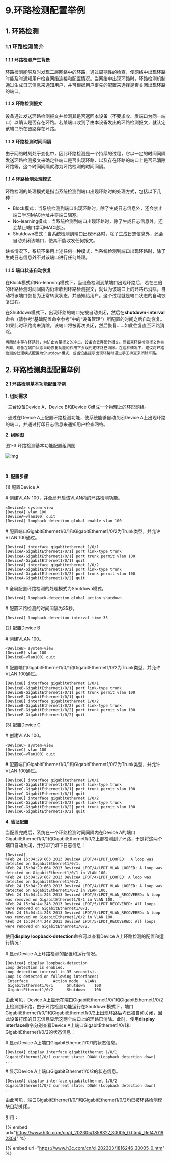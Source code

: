 # 9.环路检测配置举例

## 1. 环路检测

### 1.1 环路检测简介

#### 1.1.1 环路检测产生背景

环路检测能够及时发现二层网络中的环路，通过周期性的检查，使网络中出现环路时能及时通知用户检查网络连接和配置情况。当网络中出现环路时，环路检测机制通过生成日志信息来通知用户，并可根据用户事先的配置来选择是否关闭出现环路的端口。

#### 1.1.2 环路检测报文

设备通过发送环路检测报文并检测其是否返回本设备（不要求收、发端口为同一端口）以确认是否存在环路。若某端口收到了由本设备发出的环路检测报文，就认定该端口所在链路存在环路。

#### 1.1.3 环路检测时间间隔

由于网络时刻处于变化中，因此环路检测是一个持续的过程，它以一定的时间间隔发送环路检测报文来确定各端口是否出现环路、以及存在环路的端口上是否已消除环路等，这个时间间隔就称为环路检测的时间间隔。

#### 1.1.4 环路检测处理模式

环路检测的处理模式是指当系统检测到端口出现环路时的处理方式，包括以下几种：

* Block模式：当系统检测到端口出现环路时，除了生成日志信息外，还会禁止端口学习MAC地址并将端口阻塞。
* No-learning模式：当系统检测到端口出现环路时，除了生成日志信息外，还会禁止端口学习MAC地址。
* Shutdown模式：当系统检测到端口出现环路时，除了生成日志信息外，还会自动关闭该端口，使其不能收发任何报文。

缺省情况下，系统不采用上述任何一种模式，当系统检测到端口出现环路时，除了生成日志信息外不对该端口进行任何处理。

#### 1.1.5 端口状态自动恢复

在Block模式和No-learning模式下，当设备检测到某端口出现环路后，若在三倍的环路检测时间间隔内仍未收到环路检测报文，就认为该端口上的环路已消除，自动将该端口恢复为正常转发状态，并通知给用户。这个过程就是端口状态的自动恢复过程。

在Shutdown模式下，出现环路的端口先被自动关闭，然后在**shutdown-interval**命令（请参考“基础配置命令参考”中的“设备管理”）所配置的时间之后自动恢复。如果此时环路尚未消除，该端口将被再次关闭，然后恢复……如此往复直至环路消除。

```
当网络中存在环路时，为防止大量报文的冲击，设备会丢弃部分报文。而如果环路检测报文也被丢弃，设备在端口状态自动恢复功能的作用下会误判定环路已消除。在这种情况下，建议将环路检测的处理模式配置为Shutdown模式，或当设备提示出现环路时通过手工排查来消除环路。
```

## 2. 环路检测典型配置举例

#### 2.1 环路检测基本功能配置举例

**1. 组网需求**

· 三台设备Device A、Device B和Device C组成一个物理上的环形网络。

· 通过在Device A上配置环路检测功能，使系统能够自动关闭Device A上出现环路的端口，并通过打印日志信息来通知用户检查网络。

**2. 组网图**

图1-3 环路检测基本功能配置组网图

![img](https://pic.chjina.com/2023/07/25/20230531\_9120074\_x\_Img\_x\_png\_4\_1858327\_30005\_0.png)

‌

**3. 配置步骤**

(1) 配置Device A

\# 创建VLAN 100，并全局开启该VLAN内的环路检测功能。

```
<DeviceA> system-view
[DeviceA] vlan 100
[DeviceA–vlan100] quit
[DeviceA] loopback-detection global enable vlan 100
```

\# 配置端口GigabitEthernet1/0/1和GigabitEthernet1/0/2为Trunk类型，并允许VLAN 100通过。

```
[DeviceA] interface gigabitethernet 1/0/1
[DeviceA-GigabitEthernet1/0/1] port link-type trunk
[DeviceA-GigabitEthernet1/0/1] port trunk permit vlan 100
[DeviceA-GigabitEthernet1/0/1] quit
[DeviceA] interface gigabitethernet 1/0/2
[DeviceA-GigabitEthernet1/0/2] port link-type trunk
[DeviceA-GigabitEthernet1/0/2] port trunk permit vlan 100
[DeviceA-GigabitEthernet1/0/2] quit
```

\# 全局配置环路检测的处理模式为Shutdown模式。

```
[DeviceA] loopback-detection global action shutdown
```

\# 配置环路检测的时间间隔为35秒。

```
[DeviceA] loopback-detection interval-time 35
```

(2) 配置Device B

\# 创建VLAN 100。

```
<DeviceB> system-view
[DeviceB] vlan 100
[DeviceB–vlan100] quit
```

\# 配置端口GigabitEthernet1/0/1和GigabitEthernet1/0/2为Trunk类型，并允许VLAN 100通过。

```
[DeviceB] interface gigabitethernet 1/0/1
[DeviceB-GigabitEthernet1/0/1] port link-type trunk
[DeviceB-GigabitEthernet1/0/1] port trunk permit vlan 100
[DeviceB-GigabitEthernet1/0/1] quit
[DeviceB] interface gigabitethernet 1/0/2
[DeviceB-GigabitEthernet1/0/2] port link-type trunk
[DeviceB-GigabitEthernet1/0/2] port trunk permit vlan 100
[DeviceB-GigabitEthernet1/0/2] quit
```

(3) 配置Device C

\# 创建VLAN 100。

```
<DeviceC> system-view
[DeviceC] vlan 100
[DeviceC–vlan100] quit
```

\# 配置端口GigabitEthernet1/0/1和GigabitEthernet1/0/2为Trunk类型，并允许VLAN 100通过。

```
[DeviceC] interface gigabitethernet 1/0/1
[DeviceC-GigabitEthernet1/0/1] port link-type trunk
[DeviceC-GigabitEthernet1/0/1] port trunk permit vlan 100
[DeviceC-GigabitEthernet1/0/1] quit
[DeviceC] interface gigabitethernet 1/0/2
[DeviceC-GigabitEthernet1/0/2] port link-type trunk
[DeviceC-GigabitEthernet1/0/2] port trunk permit vlan 100
[DeviceC-GigabitEthernet1/0/2] quit
```

**4. 验证配置**

当配置完成后，系统在一个环路检测时间间隔内在Device A的端口GigabitEthernet1/0/1和GigabitEthernet1/0/2上都检测到了环路，于是将这两个端口自动关闭，并打印了如下日志信息：

```
[DeviceA]
%Feb 24 15:04:29:663 2013 DeviceA LPDT/4/LPDT_LOOPED:  A loop was detected on GigabitEthernet1/0/1.
%Feb 24 15:04:29:664 2013 DeviceA LPDT/4/LPDT_VLAN_LOOPED: A loop was detected on GigabitEthernet1/0/1 in VLAN 100.
%Feb 24 15:04:29:667 2013 DeviceA LPDT/4/LPDT_LOOPED: A loop was detected on GigabitEthernet1/0/2.
%Feb 24 15:04:29:668 2013 DeviceA LPDT/4/LPDT_VLAN_LOOPED: A loop was detected on GigabitEthernet1/0/2 in VLAN 100.
%Feb 24 15:04:44:243 2013 DeviceA LPDT/5/LPDT_VLAN_RECOVERED: A loop was removed on GigabitEthernet1/0/1 in VLAN 100.
%Feb 24 15:04:44:243 2013 DeviceA LPDT/5/LPDT_RECOVERED: All loops were removed on GigabitEthernet1/0/1.
%Feb 24 15:04:44:248 2013 DeviceA LPDT/5/LPDT_VLAN_RECOVERED: A loop was removed on GigabitEthernet1/0/2 in VLAN 100.
%Feb 24 15:04:44:248 2013 DeviceA LPDT/5/LPDT_RECOVERED: All loops were removed on GigabitEthernet1/0/2.
```

使用**display loopback-detection**命令可以查看Device A上环路检测的配置和运行情况：

\# 显示Device A上环路检测的配置和运行情况。

```
[DeviceA] display loopback-detection
Loop detection is enabled.
Loop detection interval is 35 second(s).
Loop is detected on following interfaces:
 Interface           Action mode   VLANs
 GigabitEthernet1/0/1      Shutdown    100
 GigabitEthernet1/0/2      Shutdown    100
```

由此可见，Device A上显示在端口GigabitEthernet1/0/1和GigabitEthernet1/0/2上检测到环路，由于环路检测功能运行在Shutdown模式下，端口GigabitEthernet1/0/1和GigabitEthernet1/0/2上出现环路后均已被自动关闭，因此设备打印的日志信息显示这两个端口上的环路已消除。此时，使用**display interface**命令分别查看Device A上端口GigabitEthernet1/0/1和GigabitEthernet1/0/2的状态信息：

\# 显示Device A上端口GigabitEthernet1/0/1的状态信息。

```
[DeviceA] display interface gigabitethernet 1/0/1
GigabitEthernet1/0/1 current state: DOWN (Loopback detection down)
...
```

\# 显示Device A上端口GigabitEthernet1/0/2的状态信息。

```
[DeviceA] display interface gigabitethernet 1/0/2
GigabitEthernet1/0/2 current state: DOWN (Loopback detection down)
...
```

由此可见，端口GigabitEthernet1/0/1和GigabitEthernet1/0/2均已被环路检测模块自动关闭。









引用：



{% embed url="https://www.h3c.com/cn/d_202305/1858327_30005_0.htm#_Ref470192304" %}

{% embed url="https://www.h3c.com/cn/d_202303/1816246_30005_0.htm" %}

